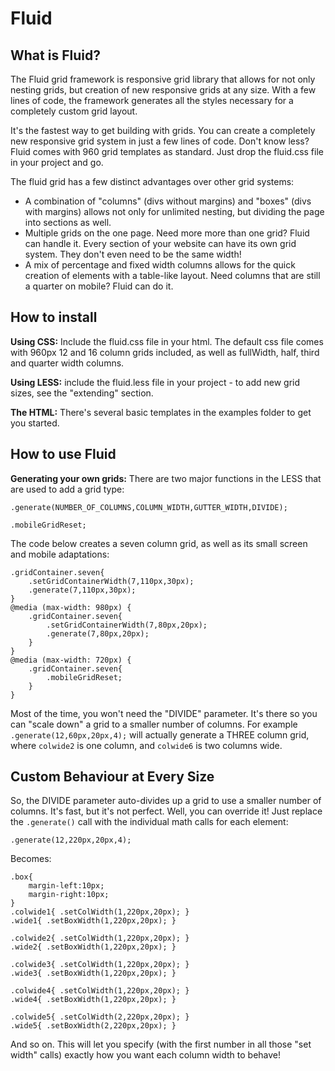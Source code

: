 Fluid
=====

What is Fluid?
-----

The Fluid grid framework is responsive grid library that allows for not only nesting grids, but creation of new responsive grids at any size. With a few lines of code, the framework generates all the styles necessary for a completely custom grid layout.

It's the fastest way to get building with grids. You can create a completely new responsive grid system in just a few lines of code.  Don't know less? Fluid comes with 960 grid templates as standard. Just drop the fluid.css file in your project and go.

The fluid grid has a few distinct advantages over other grid systems:
 - A combination of "columns" (divs without margins) and "boxes" (divs with margins) allows not only for unlimited nesting, but dividing the page into sections as well.
 - Multiple grids on the one page. Need more more than one grid? Fluid can handle it. Every section of your website can have its own grid system. They don't even need to be the same width!
 - A mix of percentage and fixed width columns allows for the quick creation of elements with a table-like layout. Need columns that are still a quarter on mobile? Fluid can do it.

How to install
-----

__Using CSS:__ Include the fluid.css file in your html. The default css file comes with 960px 12 and 16 column grids included, as well as fullWidth, half, third and quarter width columns.

__Using LESS:__ include the fluid.less file in your project - to add new grid sizes, see the "extending" section.

__The HTML:__ There's several basic templates in the examples folder to get you started.


How to use Fluid
-----

__Generating your own grids:__ There are two major functions in the LESS that are used to add a grid type:

`.generate(NUMBER_OF_COLUMNS,COLUMN_WIDTH,GUTTER_WIDTH,DIVIDE);`

`.mobileGridReset;`

The code below creates a seven column grid, as well as its small screen and mobile adaptations:

	.gridContainer.seven{
		.setGridContainerWidth(7,110px,30px);
		.generate(7,110px,30px);
	}
	@media (max-width: 980px) {
		.gridContainer.seven{
			.setGridContainerWidth(7,80px,20px);
			.generate(7,80px,20px);
		}
	}
	@media (max-width: 720px) {
		.gridContainer.seven{
			.mobileGridReset;
		}
	}


Most of the time, you won't need the "DIVIDE" parameter. It's there so you can "scale down" a grid to a smaller number of columns. For example `.generate(12,60px,20px,4);` will actually generate a THREE column grid, where `colwide2` is one column, and `colwide6` is two columns wide.


Custom Behaviour at Every Size
-----

So, the DIVIDE parameter auto-divides up a grid to use a smaller number of columns. It's fast, but it's not perfect. Well, you can override it! Just replace the `.generate()` call with the individual math calls for each element:
	
	.generate(12,220px,20px,4);

Becomes:

	.box{
		margin-left:10px;
		margin-right:10px;
	}
	.colwide1{ .setColWidth(1,220px,20px); }
	.wide1{ .setBoxWidth(1,220px,20px); }

	.colwide2{ .setColWidth(1,220px,20px); }
	.wide2{ .setBoxWidth(1,220px,20px); }

	.colwide3{ .setColWidth(1,220px,20px); }
	.wide3{ .setBoxWidth(1,220px,20px); }

	.colwide4{ .setColWidth(1,220px,20px); }
	.wide4{ .setBoxWidth(1,220px,20px); }

	.colwide5{ .setColWidth(2,220px,20px); }
	.wide5{ .setBoxWidth(2,220px,20px); }

And so on. This will let you specify (with the first number in all those "set width" calls) exactly how you want each column width to behave!